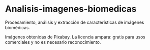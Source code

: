 # Analisis-imagenes-biomedicas
Procesamiento, análisis y extracción de características de imágenes biomédicas.

Imágenes obtenidas de Pixabay. La licencia ampara: gratis para usos comerciales y no es necesario reconocimiento.
